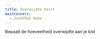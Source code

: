```yaml
---
title: Overwijdte borst
maintainers:
  - Jonathan Haas
---
```


Bepaalt de hoeveelheid overwijdte aan je kist
